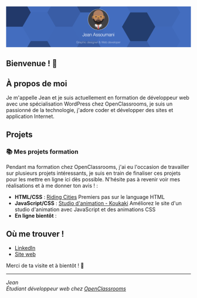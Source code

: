 ![Jean Assoumani](github-bann.png)

## Bienvenue ! 👋

## À propos de moi

Je m'appelle Jean et je suis actuellement en formation de développeur web avec une spécialisation WordPress chez OpenClassrooms, je suis un passionné de la technologie, j'adore coder et développer des sites et application Internet.

## Projets

### 📚 Mes projets formation

Pendant ma formation chez OpenClassrooms, j'ai eu l'occasion de travailler sur plusieurs projets intéressants, je suis en train de finaliser ces projets pour les mettre en ligne ici dès possible. N'hésite pas à revenir voir mes réalisations et à me donner ton avis ! :

- **HTML/CSS** : [Riding Cities](https://github.com/jean-assoumani/riding-cities) Premiers pas sur le language HTML
- **JavaScript/CSS** : [Studio d'animation - Koukaki](https://github.com/jean-assoumani/studio-koukaki) Améliorez le site d'un studio d'animation avec JavaScript et des animations CSS
- **En ligne bientôt** : 

## Où me trouver !

- [LinkedIn](https://www.linkedin.com/in/a-jean/)
- [Site web](https://assoumani.pro/)

Merci de ta visite et à bientôt ! 🚀

---

*Jean*  
*Étudiant développeur web chez [OpenClassrooms](https://openclassrooms.com/)*
